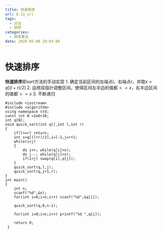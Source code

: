 ```yaml
---
title: 快速排序
url: 8.13_url
tags:
  - 分治
  - 排序
categories:
  - 排序算法
date: 2020-05-08 20:03:00
---
```

# 快速排序
**快速排序**即sort方法的手动实现
$1.$ 确定当前区间的左端点$l$，右端点$r$，并取$x=q[(l+r)/2]$
$2.$ 运用双指针调整区间，使得区间左半边的值都$<=x$，右半边区间的值都$>=x$
$3.$ 不断递归

```
#include <iostream>
#include <algorithm>
using namespace std;
const int N =1e6+10;
int q[N];
void quick_sort(int q[],int l,int r)
{
	if(l>=r) return;
	int x=q[(l+r)/2],i=l-1,j=r+1;
	while(i<j)
	{
		do i++; while(q[i]<x);
		do j--; while(q[j]>x);
		if(i<j) swap(q[i],q[j]);
	}
	quick_sort(q,l,j);
	quick_sort(q,j+1,r);
}
int main()
{
	int n;
	scanf("%d",&n);
	for(int i=0;i<n;i++) scanf("%d",&q[i]);
	
	quick_sort(q,0,n-1);
	
	for(int i=0;i<n;i++) printf("%d ",q[i]);
	
	return 0;
 } 
```

<!-- more -->


